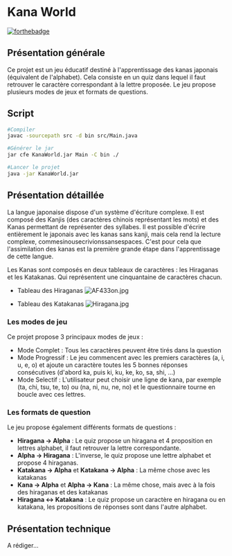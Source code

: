 # Kana World

[![forthebadge](https://forthebadge.com/images/badges/made-with-java.svg)](https://forthebadge.com)

## Présentation générale 
Ce projet est un jeu éducatif destiné à l'apprentissage des kanas japonais (équivalent de l'alphabet). Cela consiste en un quiz dans lequel il faut retrouver le caractère correspondant à la lettre proposée. Le jeu propose plusieurs modes de jeux et formats de questions.  

## Script  

```bash
#Compiler
javac -sourcepath src -d bin src/Main.java 

#Générer le jar
jar cfe KanaWorld.jar Main -C bin ./

#Lancer le projet
java -jar KanaWorld.jar 
``` 

## Présentation détaillée
La langue japonaise dispose d'un système d'écriture complexe. Il est composé des Kanjis (des caractères chinois représentant les mots) et des Kanas permettant de représenter des syllabes. Il est possible d'écrire entièrement le japonais avec les kanas sans kanji, mais cela rend la lecture complexe, commesinousecrivionssansespaces. C'est pour cela que l'assimilation des kanas est la première grande étape dans l'apprentissage de cette langue.

Les Kanas sont composés en deux tableaux de caractères : les Hiraganas et les Katakanas. Qui représentent une cinquantaine de caractères chacun.

- Tableau des Hiraganas
![AF433on.jpg](https://steemitimages.com/DQmQpEzeM5X6GXCaxjxcyRFtcnb1BabSD9mQ7LKWVDj2Gxp/AF433on.jpg)

- Tableau des Katakanas
![Hiragana.jpg](https://steemitimages.com/DQmbSoeh6Y3ftw7jacSSckEM2sky8jf9snc5ccAqYRjBsBx/Hiragana.jpg)

### Les modes de jeu

Ce projet propose 3 principaux modes de jeux : 
- Mode Complet : Tous les caractères peuvent être tirés dans la question
- Mode Progressif : Le jeu commencent avec les premiers caractères (a, i, u, e, o) et ajoute un caractère toutes les 5 bonnes réponses consécutives (d'abord ka, puis ki, ku, ke, ko, sa, shi, ...) 
- Mode Selectif : L'utilisateur peut choisir une ligne de kana, par exemple (ta, chi, tsu, te, to) ou (na, ni, nu, ne, no) et le questionnaire tourne en boucle avec ces lettres.

### Les formats de question

Le jeu propose également différents formats de questions : 
- **Hiragana -> Alpha** : Le quiz propose un hiragana et 4 proposition en lettres alphabet, il faut retrouver la lettre correspondante.
- **Alpha -> Hiragana** : L'inverse, le quiz propose une lettre alphabet et propose 4 hiraganas.
- **Katakana -> Alpha** et **Katakana -> Alpha** : La même chose avec les katakanas
- **Kana -> Alpha** et **Alpha -> Kana** : La même chose, mais avec à la fois des hiraganas et des katakanas
- **Hiragana <-> Katakana** : Le quiz propose un caractère en hiragana ou en katakana, les propositions de réponses sont dans l'autre alphabet.

## Présentation technique

A rédiger...<br>